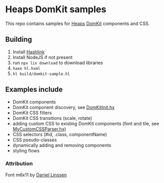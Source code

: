 
# Heaps DomKit samples

This repo contains samples for [Heaps](https://github.com/HeapsIO/heaps) [DomKit](https://github.com/HeapsIO/domkit/) components and CSS.

## Building

1) Install [Hashlink](https://github.com/haxeFoundation/hashlink/)
2) Install NodeJS if not present
3) run `npx lix download` to download libraries
4) `haxe hl.hxml`
5) `hl build/domkit-sample.hl`

## Examples include

* DomKit components
* DomKit component discovery, see [DomKitInit.hx](DomKitInit.hx)
* DomKit CSS filters
* DomKit CSS transitions (scale, rotate)
* adding custom CSS to existing DomKit components (font and tile, see [MyCustomCSSParser.hx](MyCustomCSSParser.hx))
* CSS selectors (#id, .class, componentName)
* CSS pseudo-classes
* dynamically adding and removing components
* styling flows






### Attribution

Font m6x11 by [Daniel Linssen](https://managore.itch.io/m6x11)